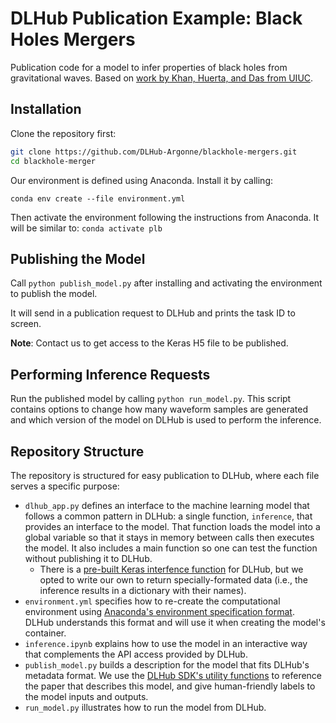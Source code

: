 # DLHub Publication Example: Black Holes Mergers

Publication code for a model to infer properties of black holes from gravitational waves. Based on 
[work by Khan, Huerta, and Das from UIUC](https://arxiv.org/abs/2004.09524).

## Installation

Clone the repository first:

```bash
git clone https://github.com/DLHub-Argonne/blackhole-mergers.git
cd blackhole-merger
```

Our environment is defined using Anaconda. Install it by calling:

`conda env create --file environment.yml`

Then activate the environment following the instructions from Anaconda.
It will be similar to: `conda activate plb`

## Publishing the Model

Call `python publish_model.py` after installing and activating the environment to publish the model.

It will send in a publication request to DLHub and prints the task ID to screen. 

**Note**: Contact us to get access to the Keras H5 file to be published.

## Performing Inference Requests

Run the published model by calling `python run_model.py`. 
This script contains options to change how many waveform samples are generated
and which version of the model on DLHub is used to perform the inference.

## Repository Structure

The repository is structured for easy publication to DLHub, where each file serves a specific purpose:

- `dlhub_app.py` defines an interface to the machine learning model that follows a common pattern in DLHub: a single function, `inference`, that provides an interface to the model. That function loads the model into a global variable so that it stays in memory between calls then executes the model. It also includes a main function so one can test the function without publishing it to DLHub.
  - There is a [pre-built Keras interfence function](https://dlhub-sdk.readthedocs.io/en/latest/servable-types.html#keras-models) for DLHub, but we opted to write our own to return specially-formated data (i.e., the inference results in a dictionary with their names).
- `environment.yml` specifies how to re-create the computational environment using [Anaconda's environment specification format](https://docs.conda.io/projects/conda/en/latest/user-guide/tasks/manage-environments.html#creating-an-environment-from-an-environment-yml-file). DLHub understands this format and will use it when creating the model's container.
- `inference.ipynb` explains how to use the model in an interactive way that complements the API access provided by DLHub.
- `publish_model.py` builds a description for the model that fits DLHub's metadata format. We use the [DLHub SDK's utility functions](https://docs.conda.io/projects/conda/en/latest/user-guide/tasks/manage-environments.html#creating-an-environment-from-an-environment-yml-file) to reference the paper that describes this model, and give human-friendly labels to the model inputs and outputs.
- `run_model.py` illustrates how to run the model from DLHub. 
